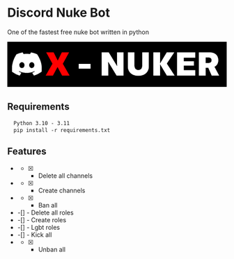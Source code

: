 
# Discord Nuke Bot

One of the fastest free nuke bot written in python


![Logo](https://github.com/humveee/files/blob/main/th5xamgrr6se0x5ro4g6.png?raw=true)


## Requirements


```
  Python 3.10 - 3.11
  pip install -r requirements.txt
```

## Features


- -[x] - Delete all channels
- -[x] - Create channels
- -[x] - Ban all
- -[] - Delete all roles
- -[] - Create roles
- -[] - Lgbt roles
- -[] - Kick all
- -[x] - Unban all
